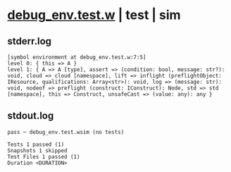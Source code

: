 # [debug_env.test.w](../../../../../examples/tests/valid/debug_env.test.w) | test | sim

## stderr.log
```log
[symbol environment at debug_env.test.w:7:5]
level 0: { this => A }
level 1: { A => A [type], assert => (condition: bool, message: str?): void, cloud => cloud [namespace], lift => inflight (preflightObject: IResource, qualifications: Array<str>): void, log => (message: str): void, nodeof => preflight (construct: IConstruct): Node, std => std [namespace], this => Construct, unsafeCast => (value: any): any }
```

## stdout.log
```log
pass ─ debug_env.test.wsim (no tests)

Tests 1 passed (1)
Snapshots 1 skipped
Test Files 1 passed (1)
Duration <DURATION>
```

